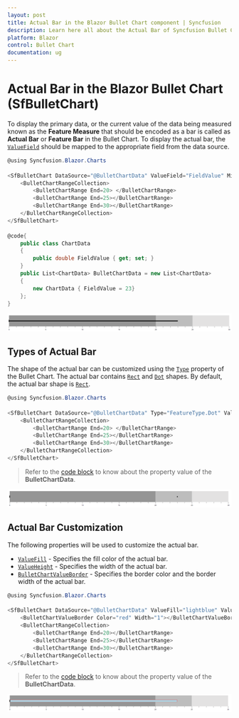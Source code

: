 ```yaml
---
layout: post
title: Actual Bar in the Blazor Bullet Chart component | Syncfusion
description: Learn here all about the Actual Bar of Syncfusion Bullet Chart (SfBulletChart) component and more.
platform: Blazor
control: Bullet Chart 
documentation: ug
---
```


# Actual Bar in the Blazor Bullet Chart (SfBulletChart)

To display the primary data, or the current value of the data being measured known as the **Feature Measure** that should be encoded as a bar is called as **Actual Bar** or **Feature Bar** in the Bullet Chart. To display the actual bar, the [`ValueField`](https://help.syncfusion.com/cr/blazor/Syncfusion.Blazor.Charts.SfBulletChart-1.html#Syncfusion_Blazor_Charts_SfBulletChart_1_ValueField) should be mapped to the appropriate field from the data source.

```csharp
@using Syncfusion.Blazor.Charts

<SfBulletChart DataSource="@BulletChartData" ValueField="FieldValue" Minimum="0" Maximum="30" Interval="5">
    <BulletChartRangeCollection>
        <BulletChartRange End=20> </BulletChartRange>
        <BulletChartRange End=25></BulletChartRange>
        <BulletChartRange End=30></BulletChartRange>
    </BulletChartRangeCollection>
</SfBulletChart>

@code{
    public class ChartData
    {
        public double FieldValue { get; set; }
    }
    public List<ChartData> BulletChartData = new List<ChartData>
    {
        new ChartData { FieldValue = 23}
    };
}
```

![Actual Bar in Bullet Chart](images/value-bar.png)

## Types of Actual Bar

The shape of the actual bar can be customized using the [`Type`](https://help.syncfusion.com/cr/blazor/Syncfusion.Blazor.Charts.SfBulletChart-1.html#Syncfusion_Blazor_Charts_SfBulletChart_1_Type) property of the Bullet Chart. The actual bar contains [`Rect`](https://help.syncfusion.com/cr/blazor/Syncfusion.Blazor.Charts.FeatureType.html#Syncfusion_Blazor_Charts_FeatureType_Rect) and [`Dot`](https://help.syncfusion.com/cr/blazor/Syncfusion.Blazor.Charts.FeatureType.html#Syncfusion_Blazor_Charts_FeatureType_Dot) shapes. By default, the actual bar shape is [`Rect`](https://help.syncfusion.com/cr/blazor/Syncfusion.Blazor.Charts.FeatureType.html#Syncfusion_Blazor_Charts_FeatureType_Rect).

```csharp
@using Syncfusion.Blazor.Charts

<SfBulletChart DataSource="@BulletChartData" Type="FeatureType.Dot" ValueField="FieldValue" Minimum="0" Maximum="30" Interval="5">
    <BulletChartRangeCollection>
        <BulletChartRange End=20> </BulletChartRange>
        <BulletChartRange End=25></BulletChartRange>
        <BulletChartRange End=30></BulletChartRange>
    </BulletChartRangeCollection>
</SfBulletChart>
```

> Refer to the [code block](#feature-bar) to know about the property value of the **BulletChartData**.

![Types of Actual Bar](images/value-type.png)

## Actual Bar Customization

The following properties will be used to customize the actual bar.

* [`ValueFill`](https://help.syncfusion.com/cr/blazor/Syncfusion.Blazor.Charts.SfBulletChart-1.html#Syncfusion_Blazor_Charts_SfBulletChart_1_ValueFill) - Specifies the fill color of the actual bar.
* [`ValueHeight`](https://help.syncfusion.com/cr/blazor/Syncfusion.Blazor.Charts.SfBulletChart-1.html#Syncfusion_Blazor_Charts_SfBulletChart_1_ValueHeight) - Specifies the width of the actual bar.
* [`BulletChartValueBorder`](https://help.syncfusion.com/cr/blazor/Syncfusion.Blazor.Charts.BulletChartValueBorder.html) - Specifies the border color and the border width of the actual bar.

```csharp
@using Syncfusion.Blazor.Charts

<SfBulletChart DataSource="@BulletChartData" ValueFill="lightblue" ValueHeight="15" ValueField="FieldValue" Minimum="0" Maximum="30" Interval="5">
    <BulletChartValueBorder Color="red" Width="1"></BulletChartValueBorder>
    <BulletChartRangeCollection>
        <BulletChartRange End=20></BulletChartRange>
        <BulletChartRange End=25></BulletChartRange>
        <BulletChartRange End=30></BulletChartRange>
    </BulletChartRangeCollection>
</SfBulletChart>
```

> Refer to the [code block](#feature-bar) to know about the property value of the **BulletChartData**.

![Actual Bar - Customization](images/valuebar-custom.png)
